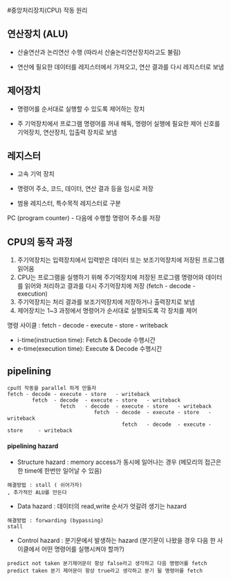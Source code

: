#중앙처리장치(CPU) 작동 원리

## 연산장치 (ALU)
- 산술연산과 논리연산 수행 (따라서 산술논리연산장치라고도 불림)

- 연산에 필요한 데이터를 레지스터에서 가져오고, 연산 결과를 다시 레지스터로 보냄


## 제어장치

- 명령어를 순서대로 실행할 수 있도록 제어하는 장치

- 주 기억장치에서 프로그램 명령어를 꺼내 해독, 명령어 실행에 필요한 제어 신호를 기억장치, 연산장치, 입출력 장치로 보냄

## 레지스터

- 고속 기억 장치

- 명령어 주소, 코드, 데이터, 연산 결과 등을 임시로 저장

- 범용 레지스터, 특수목적 레지스터로 구분

PC (program counter) - 다음에 수행할 명령어 주소를 저장


## CPU의 동작 과정

1. 주기억장치는 입력장치에서 입력받은 데이터 또는 보조기억장치에 저장된 프로그램 읽어옴
2. CPU는 프로그램을 실행하기 위해 주기억장치에 저장된 프로그램 명령어와 데이터를 읽어와 처리하고 결과를 다시 주기억장치에 저장 (fetch - decode - execution)
3. 주기억장치는 처리 결과를 보조기억장치에 저장하거나 출력장치로 보냄
4. 제어장치는 1~3 과정에서 명령어가 순서대로 실행되도록 각 장치를 제어

명령 사이클 : fetch - decode - execute - store - writeback

- i-time(instruction time): Fetch & Decode 수행시간
- e-time(execution time): Execute & Decode 수행시간


## pipelining
    cpu의 작동을 parallel 하게 만들자
    fetch - decode - execute - store   - writeback
            fetch  - decode  - execute - store   - writeback
                     fetch   - decode  - execute - store   - writeback
                                fetch  - decode  - execute - store   - writeback
                                         fetch   - decode  - execute - store     - writeback

#### pipelining hazard

- Structure hazard : memory access가 동시에 일어나는 경우 (메모리의 접근은 한 time에 한번만 일어날 수 있음)
```
해결방법 : stall ( 쉬어가자)
, 추가적인 ALU를 만든다
```    
   
- Data hazard : 데이터의 read,write 순서가 엇갈려 생기는 hazard
```
해결방법 : forwarding (bypassing)
stall
```

- Control hazard : 분기문에서 발생하는 hazard (분기문이 나왔을 경우 다음 한 사이클에서 어떤 명령어를 실행시켜야 할까?)

```
predict not taken 분기제어문이 항상 false라고 생각하고 다음 명령어를 fetch
predict taken 분기 제어문이 항상 true라고 생각하고 분기 될 명령어를 fetch
```
 